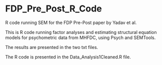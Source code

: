 # FDP_Pre_Post_R_Code
R code running SEM for the FDP Pre-Post paper by Yadav et al.

This is R code running factor analyses and estimating structural equation models for psychometric data from MHFDC, using Psych and SEMTools.

The results are presented in the two txt files.

The R code is presented in the Data_Analysis1Cleaned.R file.
